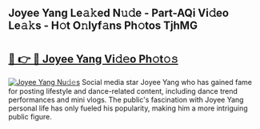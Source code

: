 ## Joyee Yang Le𝚊𝚔ed N𝚞𝚍e - Part-AQi Vi𝚍eo Le𝚊𝚔s - H𝚘t O𝚗lyf𝚊ns Ph𝚘tos TjhMG

# <h2><a href="http://hf5wvt.feru.top/?c=Joyee+Yang">🔗 👉 🔴 Joyee Yang Vi𝚍𝚎o Ph𝚘t𝚘𝚜</a></h2>

[![Joyee Yang Nu𝚍𝚎s](https://i.imgur.com/0TWrTi3.gif)](http://hf5wvt.feru.top/?c=Joyee+Yang)
Social media star Joyee Yang who has gained fame for posting lifestyle and dance-related content, including dance trend performances and mini vlogs. The public's fascination with Joyee Yang personal life has only fueled his popularity, making him a more intriguing public figure. 
